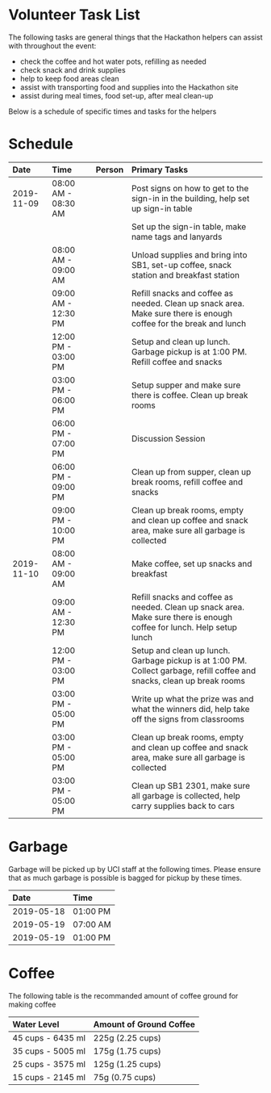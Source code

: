 # Volunteer Task List

The following tasks are general things that the Hackathon helpers can assist with throughout the event:

* check the coffee and hot water pots, refilling as needed
* check snack and drink supplies
* help to keep food areas clean
* assist with transporting food and supplies into the Hackathon site
* assist during meal times, food set-up, after meal clean-up

Below is a schedule of specific times and tasks for the helpers

# Schedule

| Date       | Time                | Person              | Primary Tasks |
| :--        | :--                 | :--                 | :-- |
| 2019-11-09 | 08:00 AM - 08:30 AM |                     | Post signs on how to get to the sign-in in the building, help set up sign-in table  |
|            |                     |                     | Set up the sign-in table, make name tags and lanyards |
|            | 08:00 AM - 09:00 AM |                     | Unload supplies and bring into SB1, set-up coffee, snack station and breakfast station |
|            | 09:00 AM - 12:30 PM |                     | Refill snacks and coffee as needed. Clean up snack area.  Make sure there is enough coffee for the break and lunch |
|            | 12:00 PM - 03:00 PM |                     | Setup and clean up lunch. Garbage pickup is at 1:00 PM. Refill coffee and snacks |
|            | 03:00 PM - 06:00 PM |                     | Setup supper and make sure there is coffee. Clean up break rooms |
|            | 06:00 PM - 07:00 PM |                     | Discussion Session |
|            | 06:00 PM - 09:00 PM |                     | Clean up from supper, clean up break rooms, refill coffee and snacks |
|            | 09:00 PM - 10:00 PM |                     | Clean up break rooms, empty and clean up coffee and snack area, make sure all garbage is collected |
| 2019-11-10 | 08:00 AM - 09:00 AM |                     | Make coffee, set up snacks and breakfast |
|            | 09:00 AM - 12:30 PM |                     | Refill snacks and coffee as needed. Clean up snack area. Make sure there is enough coffee for lunch. Help setup lunch |
|            | 12:00 PM - 03:00 PM |                     | Setup and clean up lunch. Garbage pickup is at 1:00 PM. Collect garbage, refill coffee and snacks, clean up break rooms |
|            | 03:00 PM - 05:00 PM |                     | Write up what the prize was and what the winners did, help take off the signs from classrooms |
|            | 03:00 PM - 05:00 PM |                     | Clean up break rooms, empty and clean up coffee and snack area, make sure all garbage is collected |
|            | 03:00 PM - 05:00 PM |                     | Clean up SB1 2301, make sure all garbage is collected, help carry supplies back to cars |


# Garbage

Garbage will be picked up by UCI staff at the following times. Please ensure that as much garbage is possible is bagged for pickup by these times.

| Date       | Time     |
| :--        | :--      |
| 2019-05-18 | 01:00 PM |
| 2019-05-19 | 07:00 AM |
| 2019-05-19 | 01:00 PM |

# Coffee

The following table is the recommanded amount of coffee ground for making coffee

| Water Level       | Amount of Ground Coffee |
| :--               | :--                     |
| 45 cups - 6435 ml | 225g (2.25 cups)        |
| 35 cups - 5005 ml | 175g (1.75 cups)        |
| 25 cups - 3575 ml | 125g (1.25 cups)        |
| 15 cups - 2145 ml |  75g (0.75 cups)        |
